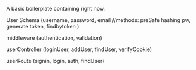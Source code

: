 A basic boilerplate containing right now:

User Schema (username, password, email //methods: preSafe hashing pw, generate token, findbytoken )

middleware (authentication, validation)

userController (loginUser, addUser, findUser, verifyCookie)   

userRoute (signin, login, auth, findUser)